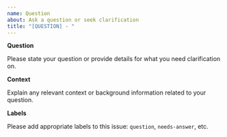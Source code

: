 ```yaml
---
name: Question
about: Ask a question or seek clarification
title: "[QUESTION] - "
---
```


**Question**

Please state your question or provide details for what you need clarification on.

**Context**

Explain any relevant context or background information related to your question.

**Labels**

Please add appropriate labels to this issue: `question`, `needs-answer`, etc.
